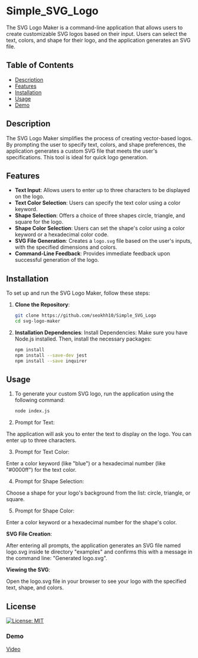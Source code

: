 # Simple_SVG_Logo

The SVG Logo Maker is a command-line application that allows users to create customizable SVG logos based on their input. Users can select the text, colors, and shape for their logo, and the application generates an SVG file.

## Table of Contents

- [Description](#description)
- [Features](#features)
- [Installation](#installation)
- [Usage](#usage)
- [Demo](#Demo)

## Description

The SVG Logo Maker simplifies the process of creating vector-based logos. By prompting the user to specify text, colors, and shape preferences, the application generates a custom SVG file that meets the user's specifications. This tool is ideal for quick logo generation.

## Features

- **Text Input**: Allows users to enter up to three characters to be displayed on the logo.
- **Text Color Selection**: Users can specify the text color using a color keyword.
- **Shape Selection**: Offers a choice of three shapes circle, triangle, and square for the logo.
- **Shape Color Selection**: Users can set the shape's color using a color keyword or a hexadecimal color code.
- **SVG File Generation**: Creates a `logo.svg` file based on the user's inputs, with the specified dimensions and colors.
- **Command-Line Feedback**: Provides immediate feedback upon successful generation of the logo.

## Installation

To set up and run the SVG Logo Maker, follow these steps:

1. **Clone the Repository**:
   ```bash
   git clone https://github.com/seokhh10/Simple_SVG_Logo
   cd svg-logo-maker

2. **Installation Dependencies**:
   Install Dependencies:
   Make sure you have Node.js installed. Then, install the necessary packages:  
   ```bash
   npm install
   npm install --save-dev jest
   npm install --save inquirer


## Usage

1. To generate your custom SVG logo, run the application using the following command:
   ```bash
   node index.js

2. Prompt for Text:

The application will ask you to enter the text to display on the logo. You can enter up to three characters.

3. Prompt for Text Color:

Enter a color keyword (like "blue") or a hexadecimal number (like "#0000ff") for the text color.

4. Prompt for Shape Selection:

Choose a shape for your logo's background from the list: circle, triangle, or square.

5. Prompt for Shape Color:

Enter a color keyword or a hexadecimal number for the shape's color.

**SVG File Creation**:

After entering all prompts, the application generates an SVG file named logo.svg inside te directory "examples" and confirms this with a message in the command line: "Generated logo.svg".

**Viewing the SVG**:

Open the logo.svg file in your browser to see your logo with the specified text, shape, and colors.

 ## License

  [![License: MIT](https://img.shields.io/badge/license-MIT-green)](https://opensource.org/licenses/MIT)

### Demo

[Video](https://drive.google.com/file/d/1xf8O8nMUrjARc5NXWW7tt36Mil0V-NAC/view)

   